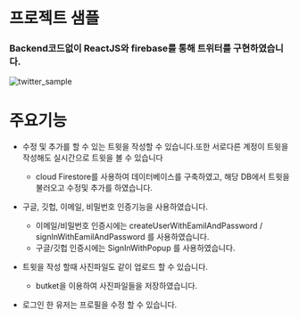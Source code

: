 # 프로젝트 샘플
### Backend코드없이 ReactJS와 firebase를 통해 트위터를 구현하였습니다.
![twitter_sample](https://user-images.githubusercontent.com/73148498/166888281-11cc6eb4-a664-4044-9b0c-d4dff1bcf704.gif)


# 주요기능
* 수정 및 추가를 할 수 있는 트윗을 작성할 수 있습니다.또한 서로다른 계정이 트윗을 작성해도 실시간으로 트윗을 볼 수 있습니다
  * cloud Firestore를 사용하여 데이터베이스를 구축하였고, 해당 DB에서 트윗을 불러오고 수정및 추가를 하였습니다.
  

* 구글, 깃헙, 이메일, 비밀번호 인증기능을 사용하였습니다.
  * 이메일/비밀번호 인증시에는 createUserWithEamilAndPassword / signInWithEamilAndPassword 를 사용하였습니다.
  * 구글/깃헙 인증시에는 SignInWithPopup 를 사용하였습니다.
  
* 트윗을 작성 할때 사진파일도 같이 업로드 할 수 있습니다.
  * butket을 이용하여 사진파일들을 저장하였습니다.
  
* 로그인 한 유저는 프로필을 수정 할 수 있습니다.

